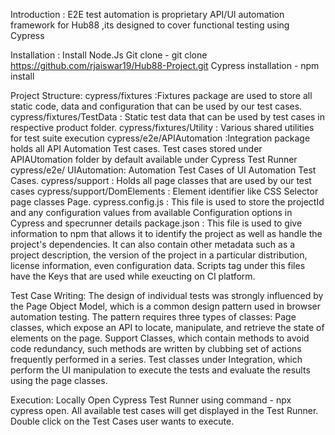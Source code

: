 Introduction :
E2E test automation is proprietary API/UI automation framework for Hub88 ,its designed to cover functional testing using Cypress

Installation :
 Install Node.Js
 Git clone - git clone https://github.com/rjaiswar19/Hub88-Project.git
 Cypress installation - npm install
 
Project Structure:
 cypress/fixtures :Fixtures package are used to store all static code, data and configuration that can be used by our test cases.
 cypress/fixtures/TestData : Static test data that can be used by test cases in respective product folder.
 cypress/fixtures/Utility : Various shared utilities for test suite execution
 cypress/e2e/APIAutomation :Integration package holds all API Automation Test cases. Test cases stored under APIAUtomation folder by default available under Cypress Test Runner
 cypress/e2e/ UIAutomation: Automation Test Cases of UI Automation Test Cases.
 cypress/support : Holds all page classes that are used by our test cases
 cypress/support/DomElements : Element identifier like CSS Selector page classes Page.
 cypress.config.js : This file is used to store the projectId and any configuration values from available Configuration options in Cypress and specrunner details
 package.json : This file is used to give information to npm that allows it to identify the project as well as handle the project's dependencies. It can also contain other metadata such as a project description, the version of the project in a particular distribution, license information, even configuration data. Scripts tag under this files have the Keys that are used while exeucting on CI platform.
 
Test Case Writing:
The design of individual tests was strongly influenced by the Page Object Model, which is a common design pattern used in browser automation testing. The pattern requires three types of classes:
Page classes, which expose an API to locate, manipulate, and retrieve the state of elements on the page. Support Classes, which contain methods to avoid code redundancy, such methods are written by clubbing set of actions frequently performed in a series. Test classes under Integration, which perform the UI manipulation to execute the tests and evaluate the results using the page classes.


Execution:
Locally
 Open Cypress Test Runner using command - npx cypress open.
 All available test cases will get displayed in the Test Runner.
 Double click on the Test Cases user wants to execute.

